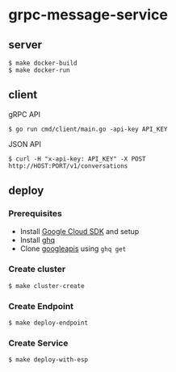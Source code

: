 # grpc-message-service

## server

```
$ make docker-build
$ make docker-run
```

## client

gRPC API

```
$ go run cmd/client/main.go -api-key API_KEY
```

JSON API

```
$ curl -H "x-api-key: API_KEY" -X POST http://HOST:PORT/v1/conversations
```

## deploy

### Prerequisites

- Install [Google Cloud SDK](https://cloud.google.com/sdk/) and setup
- Install [ghq](https://github.com/motemen/ghq)
- Clone [googleapis](https://github.com/googleapis/googleapis) using `ghq get`

### Create cluster

```
$ make cluster-create
```

### Create Endpoint

```
$ make deploy-endpoint
```

### Create Service

```
$ make deploy-with-esp
```
